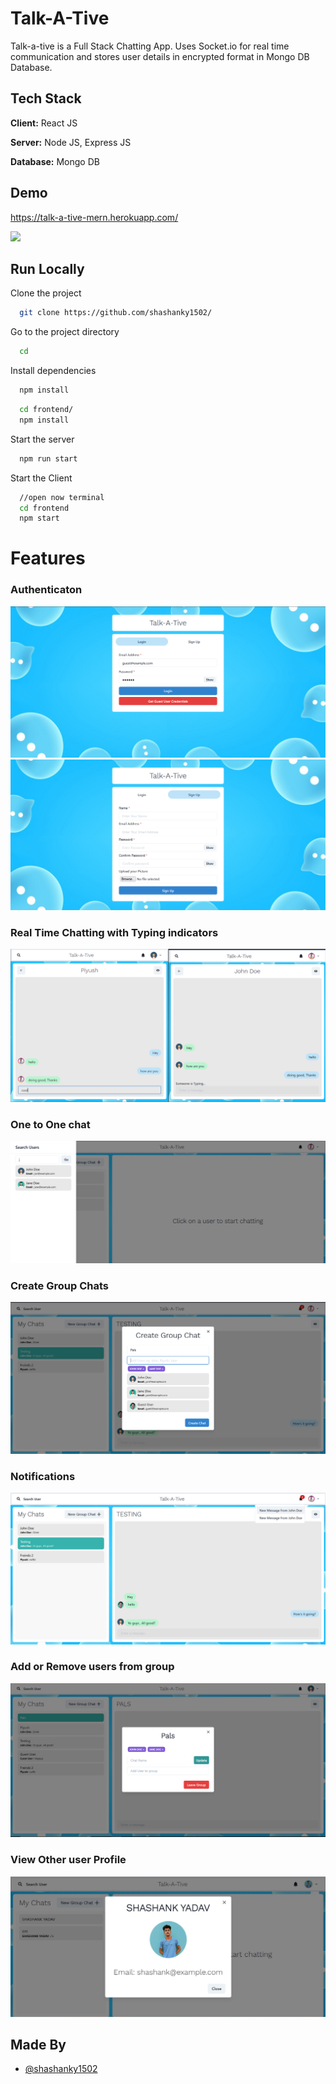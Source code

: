 # Talk-A-Tive

Talk-a-tive is a Full Stack Chatting App.
Uses Socket.io for real time communication and stores user details in encrypted format in Mongo DB Database.
## Tech Stack

**Client:** React JS

**Server:** Node JS, Express JS

**Database:** Mongo DB
  
## Demo

https://talk-a-tive-mern.herokuapp.com/

![](/screenshots/group%20%2B%20notif.PNG.PNG)
## Run Locally

Clone the project

```bash
  git clone https://github.com/shashanky1502/
```

Go to the project directory

```bash
  cd 
```

Install dependencies

```bash
  npm install
```

```bash
  cd frontend/
  npm install
```

Start the server

```bash
  npm run start
```
Start the Client

```bash
  //open now terminal
  cd frontend
  npm start
```

  
# Features

### Authenticaton
![](/screenshots/login.PNG)
![](/screenshots/signup.PNG)
### Real Time Chatting with Typing indicators
![](/screenshots/real-time.PNG)
### One to One chat
![](/screenshots/search.PNG)
### Create Group Chats
![](/screenshots/new%20grp.PNG)
### Notifications 
![](/screenshots/group%20%2B%20notif.PNG)
### Add or Remove users from group
![](/screenshots/add%20rem.PNG)
### View Other user Profile
![](/screenshots/profile.jpg)
## Made By

- [@shashanky1502](https://github.com/shashanky1502)

  
